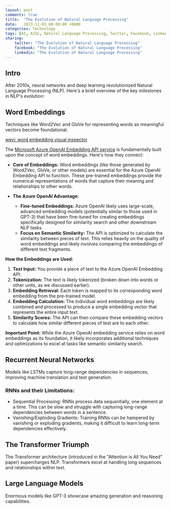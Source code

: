 ```yaml
---
layout: post
comments: true
title:  "The Evolution of Natural Language Processing"
date:   2023-11-03 08:00:00 +0800
categories: Technology
tags: [AI, AIGC, Natural Language Processing, Twitter, Facebook, LinkedIn]
sharing:
    twitter: "The Evolution of Natural Language Processing"
    facebook: "The Evolution of Natural Language Processing"
    linkedin: "The Evolution of Natural Language Processing"
---
```


## Intro
After 2010s, neural networks and deep learning revolutionized Natural Language Processing (NLP). Here's a brief overview of the key milestones in NLP's evolution:

## Word Embeddings
Techniques like Word2Vec and GloVe for representing words as meaningful vectors become foundational.

[wevi: word embedding visual inspector](https://ronxin.github.io/wevi/)

The [Microsoft Azure OpenAI Embedding API service](https://learn.microsoft.com/en-us/azure/ai-services/openai/tutorials/embeddings?tabs=python-new%2Ccommand-line&pivots=programming-language-python) is fundamentally built upon the concept of word embeddings. Here's how they connect:

* **Core of Embeddings:**  Word embeddings (like those generated by Word2Vec, GloVe, or other models) are essential for the Azure OpenAI Embedding API to function. These pre-trained embeddings provide the numerical representations of words that capture their meaning and relationships to other words.

* **The Azure OpenAI Advantage:** 
    * **Fine-tuned Embeddings:**  Azure OpenAI likely uses large-scale, advanced embedding models (potentially similar to those used in GPT-3) that have been fine-tuned for creating embeddings specifically designed for similarity search and other downstream NLP tasks.
    * **Focus on Semantic Similarity:**  The API is optimized to calculate the similarity between pieces of text. This relies heavily on the quality of word embeddings and likely involves comparing the embeddings of different text fragments.

**How the Embeddings are Used:**

1. **Text Input:** You provide a piece of text to the Azure OpenAI Embedding API.
2. **Tokenization:**  The text is likely tokenized (broken down into words or other units, as we discussed earlier).
3. **Embedding Retrieval:** Each token is mapped to its corresponding word embedding from the pre-trained model.
4. **Embedding Calculation:** The individual word embeddings are likely combined and processed to produce a single embedding vector that represents the entire input text.
5. **Similarity Scores:** The API can then compare these embedding vectors to calculate how similar different pieces of text are to each other.

**Important Point:** While the Azure OpenAI embedding service relies on word embeddings as its foundation, it likely incorporates additional techniques and optimizations to excel at tasks like semantic similarity search. 

## Recurrent Neural Networks
Models like LSTMs capture long-range dependencies in sequences, improving machine translation and text generation.

### RNNs and their Limitations:

- Sequential Processing: RNNs process data sequentially, one element at a time. This can be slow and struggle with capturing long-range dependencies between words in a sentence.
- Vanishing/Exploding Gradients: Training RNNs can be hampered by vanishing or exploding gradients, making it difficult to learn long-term dependencies effectively.

## The Transformer Triumph
The Transformer architecture (introduced in the "Attention is All You Need" paper) supercharges NLP. Transformers excel at handling long sequences and relationships within text.

## Large Language Models
Enormous models like GPT-3 showcase amazing generation and reasoning capabilities.